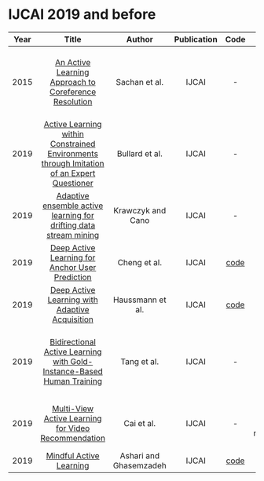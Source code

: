 # IJCAI 2019 and before

| Year |                                                       Title                                                       |   Author    | Publication | Code | Tasks | Notes | Datasets| Notions |
|:----:|:-----------------------------------------------------------------------------------------------------------------:|:-----------:|:-----------:|:----:|:----:|:-----:|:-----:|:-----:|
| 2015 | [An Active Learning Approach to Coreference Resolution](https://www.ijcai.org/Proceedings/15/Papers/189.pdf) |     Sachan et al.     |    IJCAI    |                       -                        |   Coreference Resolution   | `informative`, `DNNs`, `None`, `Tra`, `Hard`     | ACE-2008,IC Event Coreference Corpus,Amar Ujala and Navbharat Times      |       |
| 2019 | [Active Learning within Constrained Environments through Imitation of an Expert Questioner](https://www.ijcai.org/proceedings/2019/283) |     Bullard et al.     |    IJCAI    |                       -                        |  cognitive capability    |  `task-centric+ enviroment-centric`, `DNNs`,  `Imitation learning+Reinforce learning`, `Tra`, `Hard`   |      RGB-D object datasets,UW dataset  |       |
| 2019 |             [Adaptive ensemble active learning for drifting data stream mining](https://www.ijcai.org/proceedings/2019/383)             |   Krawczyk and Cano    |    IJCAI    |                       -                        |   stream-based  |       |       |   Ensemble     |
| 2019 |                      [Deep Active Learning for Anchor User Prediction](https://www.ijcai.org/proceedings/2019/298)                      |      Cheng et al.      |    IJCAI    |   [code](https://github.com/chengaf/DALAUP)    |   social network prediction   |`informative`,   `DNNs`, `None`, `Tra`, `Hard`     |  Foursquare, Twitter     |       |
| 2019 |                      [Deep Active Learning with Adaptive Acquisition](https://www.ijcai.org/proceedings/2019/343)                       |    Haussmann et al.    |    IJCAI    | [code](https://github.com/manuelhaussmann/ral) |    Image Classification  |  `Uncertain`, `BNNs`,`reinforcement feedback`, `Tra`, `Hard`    |  MNIST, CIFAR-10, FashionMNIST     |  Model selection     |
| 2019 |           [Bidirectional Active Learning with Gold-Instance-Based Human Training](https://www.ijcai.org/proceedings/2019/830)           |          Tang  et al. | IJCAI| -      | Classification   |     `Any`, `DNNs`, `None`, `Tra`, `New Annotation`  |    Birds, Leafsnap, Butterflies   |   can enhance human related expertise during labeling and improve relabel- ing quality accordingly    |
| 2019 |                    [Multi-View Active Learning for Video Recommendation](https://www.ijcai.org/proceedings/2019/284)                    |       Cai et al.       |    IJCAI    |                       -                        | classification datasets and real video recommendation tasks     |   `Informative`, `Multi-view DNNs`, `None`, `Tra`, `Hard`    |    YouTube Multiview Video Games, Wikipedia Articles   |   video Recommendation    |
| 2019 |                                  [Mindful Active Learning](https://www.ijcai.org/proceedings/2019/314)                                  | Ashari and Ghasemzadeh |    IJCAI    |     [code](https://github.com/zhesna/EMMA)     |      |   `Uncertainty`, `SVM`, `None`, `Tra`, `Hard`    | HART, DAS, AReM      |       |
